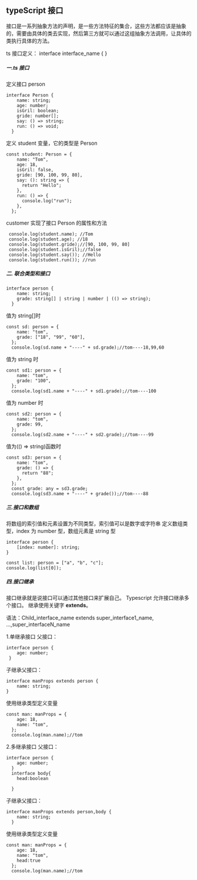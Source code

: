 ## typeScript 接口

接口是一系列抽象方法的声明，是一些方法特征的集合，这些方法都应该是抽象的，需要由具体的类去实现，然后第三方就可以通过这组抽象方法调用，让具体的类执行具体的方法。

ts 接口定义：
interface interface_name {
}

##### 一.ts 接口

定义接口 person

```
interface Person {
    name: string;
    age: number;
    isGril: boolean;
    gride: number[];
    say: () => string;
    run: () => void;
  }
```

定义 student 变量，它的类型是 Person

```
const student: Person = {
    name: "Tom",
    age: 18,
    isGril: false,
    gride: [90, 100, 99, 80],
    say: (): string => {
      return "Hello";
    },
    run: () => {
      console.log("run");
    },
  };
```

customer 实现了接口 Person 的属性和方法

```
 console.log(student.name); //Tom
 console.log(student.age); //18
 console.log(student.gride);//[90, 100, 99, 80]
 console.log(student.isGril);//false
 console.log(student.say()); //Hello
 console.log(student.run()); //run
```

##### 二. 联合类型和接口

```
interface person {
    name: string;
    grade: string[] | string | number | (() => string);
  }
```

值为 string[]时

```
const sd: person = {
    name: "tom",
    grade: ["18", "99", "60"],
  };
  console.log(sd.name + "----" + sd.grade);//tom----18,99,60
```

值为 string 时

```
const sd1: person = {
    name: "tom",
    grade: "100",
  };
  console.log(sd1.name + "----" + sd1.grade);//tom----100
```

值为 number 时

```
const sd2: person = {
    name: "tom",
    grade: 99,
  };
  console.log(sd2.name + "----" + sd2.grade);//tom----99
```

值为(() => string)函数时

```
const sd3: person = {
    name: "tom",
    grade: () => {
      return "88";
    },
  };
  const grade: any = sd3.grade;
  console.log(sd3.name + "----" + grade());//tom----88
```

##### 三.接口和数组

将数组的索引值和元素设置为不同类型，索引值可以是数字或字符串
定义数组类型，index 为 number 型，数组元素是 string 型

```
interface person {
    [index: number]: string;
}
```

```
const list: person = ["a", "b", "c"];
console.log(list[0]);
```

##### 四.接口继承

接口继承就是说接口可以通过其他接口来扩展自己。
Typescript 允许接口继承多个接口。
继承使用关键字 **extends**。

语法：Child_interface_name extends super_interface1_name, …,super_interfaceN_name

1.单继承接口
父接口：

```
interface person {
    age: number;
 }
```

子继承父接口：

```
interface manProps extends person {
    name: string;
}
```

使用继承类型定义变量

```
const man: manProps = {
    age: 18,
    name: "tom",
  };
  console.log(man.name);//tom
```

2.多继承接口
父接口：

```
interface person {
    age: number;
  }
  interface body{
    head:boolean

  }
```

子继承父接口：

```
interface manProps extends person,body {
    name: string;
  }
```

使用继承类型定义变量

```
const man: manProps = {
    age: 18,
    name: "tom",
    head:true
  };
  console.log(man.name);//tom
```
